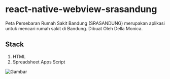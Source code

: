 # react-native-webview-srasandung

Peta Persebaran Rumah Sakit Bandung (SRASANDUNG) merupakan aplikasi untuk mencari rumah sakit di Bandung. Dibuat Oleh Della Monica.

## Stack
1. HTML
2. Spreadsheet Apps Script

![Gambar](https://www.google.com/url?sa=i&url=https%3A%2F%2Fen.wikipedia.org%2Fwiki%2FHospital&psig=AOvVaw3a9tf_T2Pgm5gDQnS1JmgG&ust=1701793611388000&source=images&cd=vfe&opi=89978449&ved=0CBIQjRxqFwoTCNjuxLOZ9oIDFQAAAAAdAAAAABAD)
